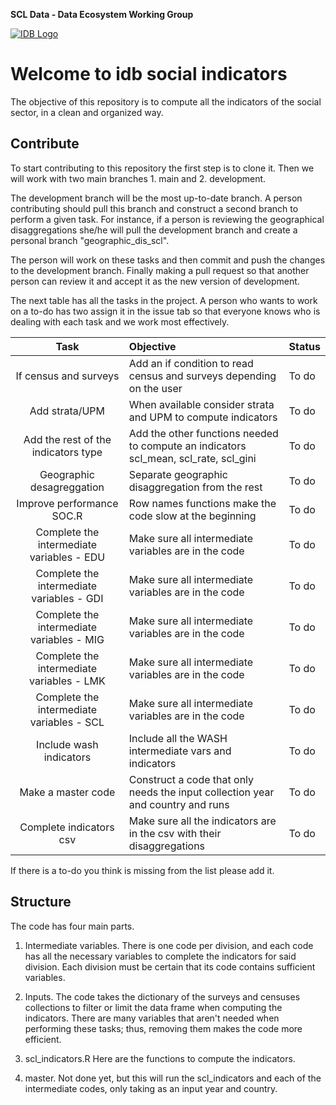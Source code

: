 

**SCL Data - Data Ecosystem Working Group**

[![IDB Logo](https://scldata.iadb.org/assets/iadb-7779368a000004449beca0d4fc6f116cc0617572d549edf2ae491e9a17f63778.png)](https://scldata.iadb.org)

# Welcome to idb social indicators
 
The objective of this repository is to compute all the indicators of the social sector, in a clean and organized way. 

## Contribute

To start contributing to this repository the first step is to clone it. 
Then we will work with two main branches 1. main and 2. development. 

The development branch will be the most up-to-date branch. A person contributing should pull this branch and construct a second branch to perform a given task. For instance, if a person is reviewing the geographical disaggregations she/he will pull the development branch and create a personal branch "geographic_dis_scl". 

The person will work on these tasks and then commit and push the changes to the development branch. Finally making a pull request so that another person can review it and accept it as the new version of development.

The next table has all the tasks in the project. A person who wants to work on a to-do has two assign it in the issue tab so that everyone knows who is dealing with each task and we work most effectively.


 
| Task | Objective | Status |
| :---: | :--- | :--- | 
| If census and surveys | Add an if condition to read census and surveys depending on the user |To do | 
| Add strata/UPM | When available consider strata and UPM to compute indicators | To do | 
| Add the rest of the indicators type | Add the other functions needed to compute an indicators scl_mean, scl_rate, scl_gini | To do | 
| Geographic desagreggation| Separate geographic disaggregation from the rest | To do | 
| Improve performance SOC.R | Row names functions make the code slow at the beginning | To do |
| Complete the intermediate variables - EDU | Make sure all intermediate variables are in the code | To do |
| Complete the intermediate variables - GDI | Make sure all intermediate variables are in the code | To do |
| Complete the intermediate variables - MIG| Make sure all intermediate variables are in the code | To do |
| Complete the intermediate variables - LMK | Make sure all intermediate variables are in the code | To do |
| Complete the intermediate variables - SCL | Make sure all intermediate variables are in the code | To do |
| Include wash indicators | Include all the WASH intermediate vars and indicators | To do | 
| Make a master code | Construct a code that only needs the input collection year and country and runs | To do | 
| Complete indicators csv | Make sure all the indicators are in the csv with their disaggregations | To do | 


If there is a to-do you think is missing from the list please add it. 

## Structure 

The code has four main parts.

1. Intermediate variables. There is one code per division, and each code has all the necessary variables to complete the indicators for said division. Each division must be certain that its code contains sufficient variables. 

2. Inputs. The code takes the dictionary of the surveys and censuses collections to filter or limit the data frame when computing the indicators. There are many variables that aren't needed when performing these tasks; thus, removing them makes the code more efficient. 

3. scl_indicators.R Here are the functions to compute the indicators.

4. master. Not done yet, but this will run the scl_indicators and each of the intermediate codes, only taking as an input year and country.
